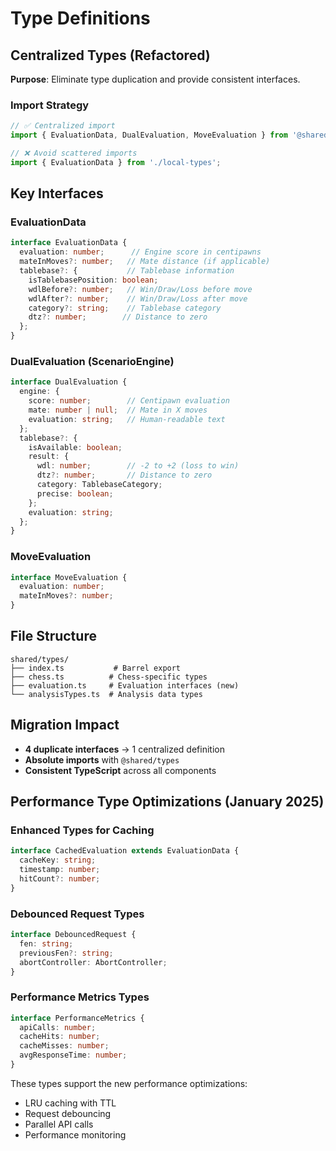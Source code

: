 # Type Definitions

## Centralized Types (Refactored)

**Purpose**: Eliminate type duplication and provide consistent interfaces.

### Import Strategy
```typescript
// ✅ Centralized import
import { EvaluationData, DualEvaluation, MoveEvaluation } from '@shared/types';

// ❌ Avoid scattered imports
import { EvaluationData } from './local-types';
```

## Key Interfaces

### EvaluationData
```typescript
interface EvaluationData {
  evaluation: number;      // Engine score in centipawns
  mateInMoves?: number;   // Mate distance (if applicable)
  tablebase?: {           // Tablebase information
    isTablebasePosition: boolean;
    wdlBefore?: number;   // Win/Draw/Loss before move
    wdlAfter?: number;    // Win/Draw/Loss after move
    category?: string;    // Tablebase category
    dtz?: number;        // Distance to zero
  };
}
```

### DualEvaluation (ScenarioEngine)
```typescript
interface DualEvaluation {
  engine: {
    score: number;        // Centipawn evaluation
    mate: number | null;  // Mate in X moves
    evaluation: string;   // Human-readable text
  };
  tablebase?: {
    isAvailable: boolean;
    result: {
      wdl: number;        // -2 to +2 (loss to win)
      dtz?: number;       // Distance to zero
      category: TablebaseCategory;
      precise: boolean;
    };
    evaluation: string;
  };
}
```

### MoveEvaluation
```typescript
interface MoveEvaluation {
  evaluation: number;
  mateInMoves?: number;
}
```

## File Structure
```
shared/types/
├── index.ts           # Barrel export
├── chess.ts          # Chess-specific types
├── evaluation.ts     # Evaluation interfaces (new)
└── analysisTypes.ts  # Analysis data types
```

## Migration Impact
- **4 duplicate interfaces** → 1 centralized definition
- **Absolute imports** with `@shared/types`
- **Consistent TypeScript** across all components

## Performance Type Optimizations (January 2025)

### Enhanced Types for Caching
```typescript
interface CachedEvaluation extends EvaluationData {
  cacheKey: string;
  timestamp: number;
  hitCount?: number;
}
```

### Debounced Request Types
```typescript
interface DebouncedRequest {
  fen: string;
  previousFen?: string;
  abortController: AbortController;
}
```

### Performance Metrics Types
```typescript
interface PerformanceMetrics {
  apiCalls: number;
  cacheHits: number;
  cacheMisses: number;
  avgResponseTime: number;
}
```

These types support the new performance optimizations:
- LRU caching with TTL
- Request debouncing
- Parallel API calls
- Performance monitoring